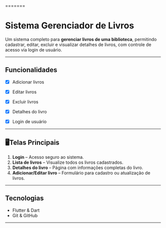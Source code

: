 
=======
# Sistema Gerenciador de Livros

Um sistema completo para **gerenciar livros  de uma biblioteca**, 
permitindo cadastrar, editar, excluir e visualizar detalhes de livros, 
com controle de acesso via login de usuário.

---

##  Funcionalidades

- [x] Adicionar livros
- [x] Editar livros
- [x] Excluir livros
- [x] Detalhes do livro
- [x] Login de usuário

  
---

## 🖥Telas Principais

1. **Login** – Acesso seguro ao sistema.  
2. **Lista de livros** – Visualize todos os livros cadastrados.  
3. **Detalhes do livro** – Página com informações completas do livro.  
4. **Adicionar/Editar livro** – Formulário para cadastro ou atualização de livros.

---

##  Tecnologias

- Flutter & Dart  
- Git & GitHub  

---

